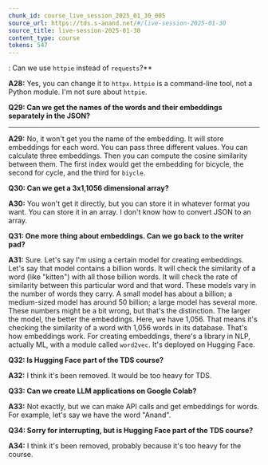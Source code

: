 ```yaml
---
chunk_id: course_live_session_2025_01_30_005
source_url: https://tds.s-anand.net/#/live-session-2025-01-30
source_title: live-session-2025-01-30
content_type: course
tokens: 547
---
```


: Can we use `httpie` instead of `requests`?**

**A28:** Yes, you can change it to `httpx`. `httpie` is a command-line tool, not a Python module. I'm not sure about `httpie`.

**Q29: Can we get the names of the words and their embeddings separately in the JSON?**

---

**A29:** No, it won't get you the name of the embedding. It will store embeddings for each word. You can pass three different values. You can calculate three embeddings. Then you can compute the cosine similarity between them. The first index would get the embedding for bicycle, the second for cycle, and the third for `biycle`.

**Q30: Can we get a 3x1,1056 dimensional array?**

**A30:** You won't get it directly, but you can store it in whatever format you want. You can store it in an array. I don't know how to convert JSON to an array.

**Q31: One more thing about embeddings. Can we go back to the writer pad?**

**A31:** Sure. Let's say I'm using a certain model for creating embeddings. Let's say that model contains a billion words. It will check the similarity of a word (like "kitten") with all those billion words. It will check the rate of similarity between this particular word and that word. These models vary in the number of words they carry. A small model has about a billion; a medium-sized model has around 50 billion; a large model has several more. These numbers might be a bit wrong, but that's the distinction. The larger the model, the better the embeddings. Here, we have 1,056. That means it's checking the similarity of a word with 1,056 words in its database. That's how embeddings work. For creating embeddings, there's a library in NLP, actually ML, with a module called `word2vec`. It's deployed on Hugging Face.

**Q32: Is Hugging Face part of the TDS course?**

**A32:** I think it's been removed. It would be too heavy for TDS.

**Q33: Can we create LLM applications on Google Colab?**

**A33:** Not exactly, but we can make API calls and get embeddings for words. For example, let's say we have the word "Anand".

**Q34: Sorry for interrupting, but is Hugging Face part of the TDS course?**

**A34:** I think it's been removed, probably because it's too heavy for the course.
